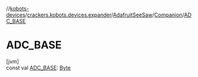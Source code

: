 //[kobots-devices](../../../../index.md)/[crackers.kobots.devices.expander](../../index.md)/[AdafruitSeeSaw](../index.md)/[Companion](index.md)/[ADC_BASE](-a-d-c_-b-a-s-e.md)

# ADC_BASE

[jvm]\
const val [ADC_BASE](-a-d-c_-b-a-s-e.md): [Byte](https://kotlinlang.org/api/latest/jvm/stdlib/kotlin/-byte/index.html)
